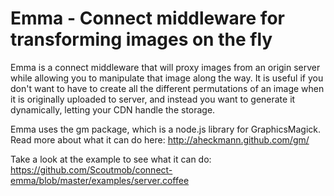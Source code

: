 Emma - Connect middleware for transforming images on the fly
============================================================

Emma is a connect middleware that will proxy images from an origin server while allowing you to manipulate that image along the way.  It is useful if you don't want to have to create all the different permutations of an image when it is originally uploaded to server, and instead you want to generate it dynamically, letting your CDN handle the storage.

Emma uses the gm package, which is a node.js library for GraphicsMagick.  Read more about what it can do here: http://aheckmann.github.com/gm/

Take a look at the example to see what it can do: https://github.com/Scoutmob/connect-emma/blob/master/examples/server.coffee
